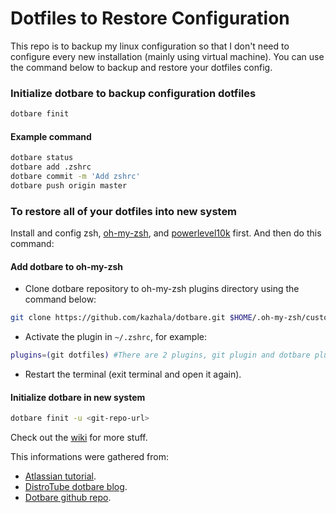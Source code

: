 # Dotfiles to Restore Configuration

This repo is to backup my linux configuration so that I don't need to configure every new installation (mainly using virtual machine). You can use the command below to backup and restore your dotfiles config.

### Initialize dotbare to backup configuration dotfiles
```bash
dotbare finit
```

#### Example command
```bash
dotbare status
dotbare add .zshrc
dotbare commit -m 'Add zshrc'
dotbare push origin master
```

### To restore all of your dotfiles into new system
Install and config zsh, [oh-my-zsh](https://github.com/ohmyzsh/ohmyzsh), and [powerlevel10k](https://github.com/romkatv/powerlevel10k) first. And then do this command:

#### Add dotbare to oh-my-zsh
- Clone dotbare repository to oh-my-zsh plugins directory using the command below:
```bash
git clone https://github.com/kazhala/dotbare.git $HOME/.oh-my-zsh/custom/plugins/dotbare
```
- Activate the plugin in `~/.zshrc`, for example:
```bash
plugins=(git dotfiles) #There are 2 plugins, git plugin and dotbare plugin
```
- Restart the terminal (exit terminal and open it again).

#### Initialize dotbare in new system
```bash
dotbare finit -u <git-repo-url>
```

Check out the [wiki](https://github.com/bruhtus/dotfiles/wiki) for more stuff.

This informations were gathered from:
- [Atlassian tutorial](https://www.atlassian.com/git/tutorials/dotfiles).
- [DistroTube dotbare blog](https://www.distrotube.com/blog/interactive-dotfiles-management-with-dotbare/).
- [Dotbare github repo](https://github.com/kazhala/dotbare).
